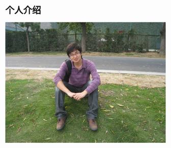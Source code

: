 个人介绍
=======
<div style="margin: 0 auto 20px;text-align:center;">
    <img src="../images/mypic.jpeg" alt="avatar">
</div>
